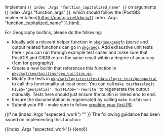 Implement `{{ index .Args "function_capitalized_name" }}` on arguments {{ index .Args "function_args" }}, which should follow the [PostGIS implementation](https://postgis.net/docs/{{ index .Args "function_capitalized_name" }}.html).

For Geography builtins, please do the following:
* Ideally add a relevant helper function in [`pkg/geo/geogfn`](https://github.com/cockroachdb/cockroach/tree/master/pkg/geo/geogfn) (parse and output related functions can go in [`pkg/geo`](https://github.com/cockroachdb/cockroach/tree/master/pkg/geo)). Add exhaustive unit tests here - you can run through example test cases and make sure that PostGIS and CRDB return the same result within a degree of accuracy (1cm for geography).
* Create a new builtin that references this function in [`pkg/sql/sem/builtins/geo_builtins.go`](https://github.com/cockroachdb/cockroach/blob/master/pkg/sql/sem/builtins/geo_builtins.go).
* Modify the tests in [`pkg/sql/logictest/testdata/logic_test/geospatial`](https://github.com/cockroachdb/cockroach/blob/master/pkg/sql/logictest/testdata/logic_test/geospatial) to call this functionality at least once. You can call `make testbaselogic FILES='geospatial' TESTFLAGS='-rewrite'` to regenerate the output manually. Tests here should just ensure the builtin is linked end to end.
* Ensure the documentation is regenerated by calling `make buildshort`.
* Submit your PR - make sure to follow [creating your first PR](https://wiki.crdb.io/wiki/spaces/CRDB/pages/181633464/Your+first+CockroachDB+PR]).

{{if ne (index .Args "expected_work") "" }}
The following guidance has been issued on implementing this function:

{{index .Args "expected_work"}}
{{end}}


